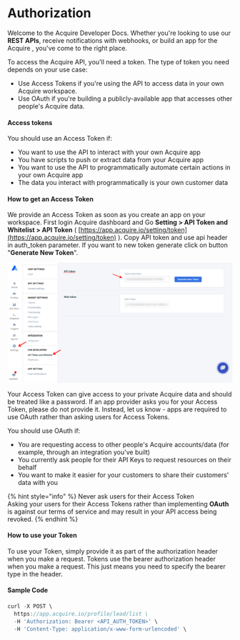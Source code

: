 # Authorization

Welcome to the Acquire Developer Docs. Whether you're looking to use our **REST APIs**, receive notifications with webhooks, or build an app for the Acquire , you've come to the right place.

To access the Acquire API, you'll need a token. The type of token you need depends on your use case:

* Use Access Tokens if you're using the API to access data in your own Acquire workspace.
* Use OAuth if you're building a publicly-available app that accesses other people's Acquire data.

#### **Access tokens**

You should use an Access Token if:

* You want to use the API to interact with your own Acquire app
* You have scripts to push or extract data from your Acquire app
* You want to use the API to programmatically automate certain actions in your own Acquire app
* The data you interact with programmatically is your own customer data

#### **How to get an Access Token**

We provide an Access Token as soon as you create an app on your workspace. First login Acquire dashboard and Go **Setting &gt; API Token and Whitelist &gt; API Token** \( [https://app.acquire.io/setting/token](https://app.acquire.io/setting/token) \). Copy API token and use api header in auth\_token parameter. If you want to new token generate click on button "**Generate New Token**".

![Authorization API Token](../../.gitbook/assets/api-auth-token-1.png)

Your Access Token can give access to your private Acquire data and should be treated like a password. If an app provider asks you for your Access Token, please do not provide it. Instead, let us know - apps are required to use OAuth rather than asking users for Access Tokens.

You should use OAuth if:

* You are requesting access to other people's Acquire accounts/data \(for example, through an integration you've built\)
* You currently ask people for their API Keys to request resources on their behalf
* You want to make it easier for your customers to share their customers' data with you

{% hint style="info" %}
 Never ask users for their Access Token  
Asking your users for their Access Tokens rather than implementing **OAuth** is against our terms of service and may result in your API access being revoked.
{% endhint %}

#### **How to use your Token**

To use your Token, simply provide it as part of the authorization header when you make a request. Tokens use the bearer authorization header when you make a request. This just means you need to specify the bearer type in the header.

#### **Sample Code**

```javascript
curl -X POST \
  https://app.acquire.io/profile/lead/list \
  -H 'Authorization: Bearer <API_AUTH_TOKEN>' \
  -H 'Content-Type: application/x-www-form-urlencoded' \
```

